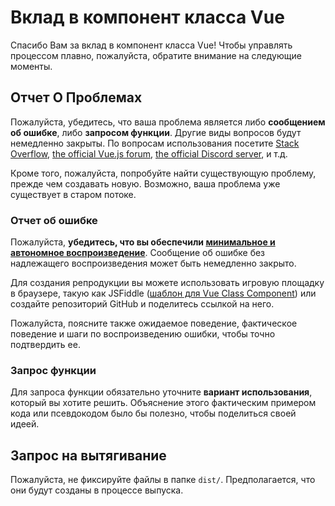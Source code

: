 # Вклад в компонент класса Vue

Спасибо Вам за вклад в компонент класса Vue! Чтобы управлять процессом плавно, пожалуйста, обратите внимание на следующие моменты.

## Отчет О Проблемах

Пожалуйста, убедитесь, что ваша проблема является либо **сообщением об ошибке**, либо **запросом функции**. Другие виды вопросов будут немедленно закрыты. По вопросам использования посетите [Stack Overflow](https://stackoverflow.com/), [the official Vue.js forum](https://forum.vuejs.org), [the official Discord server](https://chat.vuejs.org), и т.д.

Кроме того, пожалуйста, попробуйте найти существующую проблему, прежде чем создавать новую. Возможно, ваша проблема уже существует в старом потоке.

### Отчет об ошибке

Пожалуйста, **убедитесь, что вы обеспечили [минимальное и автономное воспроизведение](https://new-issue.vuejs.org/?repo=vuejs/vue#why-repro)**.
Сообщение об ошибке без надлежащего воспроизведения может быть немедленно закрыто.

Для создания репродукции вы можете использовать игровую площадку в браузере, такую ​​как JSFiddle ([шаблон для Vue Class Component](https://jsfiddle.net/ktsn/nm55jnjk/)) или создайте репозиторий GitHub и поделитесь ссылкой на него.

Пожалуйста, поясните также ожидаемое поведение, фактическое поведение и шаги по воспроизведению ошибки, чтобы точно подтвердить ее.

### Запрос функции

Для запроса функции обязательно уточните **вариант использования**, который вы хотите решить.
Объяснение этого фактическим примером кода или псевдокодом было бы полезно, чтобы поделиться своей идеей.

## Запрос на вытягивание

Пожалуйста, не фиксируйте файлы в папке `dist/`. Предполагается, что они будут созданы в процессе выпуска.
